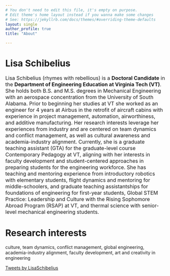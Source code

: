 ```yaml
---
# You don't need to edit this file, it's empty on purpose.
# Edit theme's home layout instead if you wanna make some changes
# See: https://jekyllrb.com/docs/themes/#overriding-theme-defaults
layout: single
author_profile: true
title: "About"

---
```

Lisa Schibelius
======
<span style="font-size:12pt">
  Lisa Schibelius (rhymes with rebellious) is a <b>Doctoral Candidate</b> in the <b>Department of Engineering Education at Virginia Tech (VT)</b>. She holds both B.S. and M.S. degrees in Mechanical Engineering with an aerospace concentration from the University of South Alabama. Prior to beginning her studies at VT she worked as an engineer for 4 years at Airbus in the retrofit of aircraft cabins with experience in project management, automation, airworthiness, and additive manufacturing. Her research interests leverage her experiences from industry and are centered on team dynamics and conflict management, as well as cultural awareness and academia-industry alignment. Currently, she is a graduate teaching assistant (GTA) for the graduate-level course Contemporary Pedagogy at VT, aligning with her interests in faculty development and student-centered approaches in preparing students for the engineering workforce. She has teaching and mentoring experience from introductory robotics with elementary students, flight dynamics and mentoring for middle-schoolers, and graduate teaching assistantships for foundations of engineering for first-year students, Global STEM Practice: Leadership and Culture with the Rising Sophomore Abroad Program (RSAP) at VT, and thermal science with senior-level mechanical engineering students.</span>

Research interests
======
culture, team dynamics, conflict management, global engineering, academia-industry alignment, faculty development, art and creativity in engineering

<a class="twitter-timeline" href="https://twitter.com/LisaSchibelius?ref_src=twsrc%5Etfw">Tweets by LisaSchibelius</a> <script async src="https://platform.twitter.com/widgets.js" charset="utf-8"></script>

